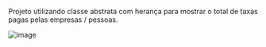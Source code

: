 Projeto utilizando classe abstrata com herança para mostrar o total de taxas pagas pelas empresas / pessoas.

![image](https://user-images.githubusercontent.com/65792157/204149873-8fba2ed8-fb90-4dec-8473-a7d876613329.png)
